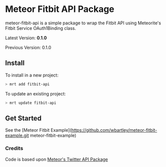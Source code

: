 Meteor Fitbit API Package
==========================

meteor-fitbit-api is a simple package to wrap the Fitbit API using Meteorite's Fitbit Service OAuth1Binding class. 

Latest Version: **0.1.0**

Previous Version: 0.1.0

## Install

To install in a new project:
```bash
> mrt add fitbit-api
```

To update an existing project:
```bash
> mrt update fitbit-api
```

## Get Started

See the [Meteor Fitbit Example](https://github.com/wbartley/meteor-fitbit-example.git meteor-fitbit-example)



### Credits

Code is based upon [Meteor's Twitter API Package](https://github.com/Sewdn/meteor-twitter-api)
